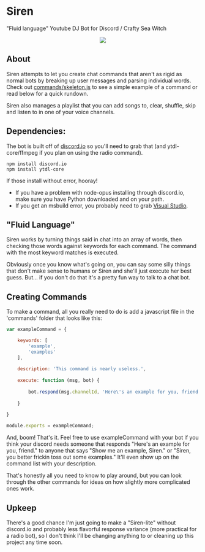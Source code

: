 # Siren
"Fluid language" Youtube DJ Bot for Discord / Crafty Sea Witch

<p align="center"><img src="http://i.imgur.com/xdfFJSf.png"></p>

## About
Siren attempts to let you create chat commands that aren't as rigid as normal bots by breaking up user messages and parsing individual words. Check out [commands/skeleton.js](https://github.com/4waltz/siren/blob/master/commands/skeleton.js) to see a simple example of a command
or read below for a quick rundown.

Siren also manages a playlist that you can add songs to, clear, shuffle, skip and listen to in one of your voice channels.

## Dependencies:
The bot is built off of [discord.io](https://github.com/izy521/discord.io) so you'll need to grab that (and ytdl-core/ffmpeg if you plan on using the radio command).
```
npm install discord.io
npm install ytdl-core
```
If those install without error, hooray! 
* If you have a problem with node-opus installing through discord.io, make sure you have Python downloaded and on your path. 
* If you get an msbuild error, you probably need to grab [Visual Studio](https://www.microsoft.com/en-us/download/details.aspx?id=44914).

## "Fluid Language"
Siren works by turning things said in chat into an array of words, then checking those words against keywords for each command. The command with the most keyword matches is executed. 

Obviously once you know what's going on, you can say some silly things that don't make sense to humans or Siren and she'll just execute her best guess. But... if you don't do that it's a pretty fun way to talk to a chat bot.

## Creating Commands
To make a command, all you really need to do is add a javascript file in the 'commands' folder that looks like this:
```javascript
var exampleCommand = {

    keywords: [
        'example',
        'examples'
    ],
    
    description: 'This command is nearly useless.',
    
    execute: function (msg, bot) {
    
        bot.respond(msg.channelId, 'Here\'s an example for you, friend.');
    
    }
    
}

module.exports = exampleCommand;
```

And, boom! That's it. Feel free to use exampleCommand with your bot if you think your discord needs someone that responds "Here's an example for you, friend." to anyone that says "Show me an example, Siren." or "Siren, you better frickin toss out some examples." It'll even show up on the command list with your description.

That's honestly all you need to know to play around, but you can look through the other commands for ideas on how slightly more complicated ones work.

## Upkeep
There's a good chance I'm just going to make a "Siren-lite" without discord.io and probably less flavorful response variance (more practical for a radio bot), so I don't think I'll be changing anything to or cleaning up this project any time soon.
